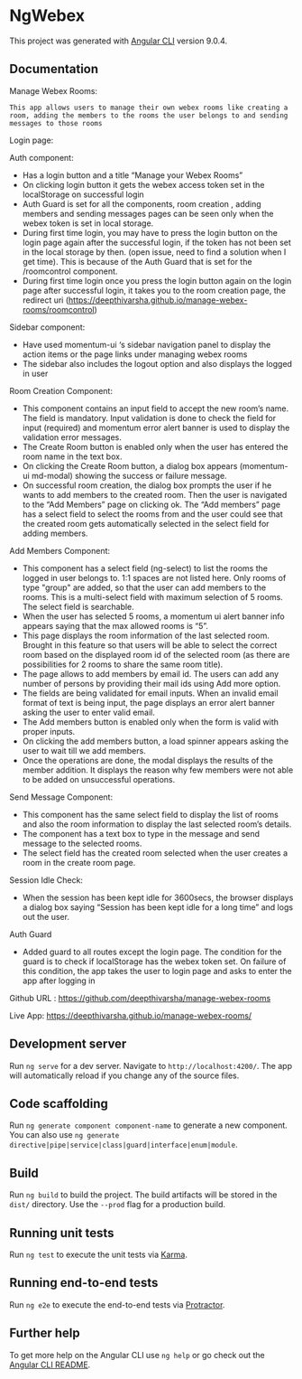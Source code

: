 # NgWebex

This project was generated with [Angular CLI](https://github.com/angular/angular-cli) version 9.0.4.

## Documentation 

Manage Webex Rooms:
 
	This app allows users to manage their own webex rooms like creating a room, adding the members to the rooms the user belongs to and sending messages to those rooms

Login page:

Auth component: 

- Has a login button and a title “Manage your Webex Rooms”
- On clicking login button it gets the webex access token set in the localStorage on successful login
- Auth Guard is set for all the components, room creation , adding members and sending messages pages can be seen only when the webex token is set in local storage. 
- During first time login, you may have to press the login button on the login page again after the successful login, if the token has not been set in the local storage by then. (open issue, need to find a solution when I get time). This is because of the Auth Guard that is set for the /roomcontrol component.
- During first time login once you press the login button again on the login page after successful login, it takes you to the room creation page, the redirect uri (https://deepthivarsha.github.io/manage-webex-rooms/roomcontrol)

Sidebar component:

- Have used momentum-ui ‘s sidebar navigation panel to display the action items or the page links under managing webex rooms
- The sidebar also includes the logout option and also displays the logged in user

Room Creation Component:

- This component contains an input field to accept the new room’s name. The field is mandatory.
Input validation is done to check the field for input (required) and momentum error alert banner is used to display the validation error messages.
- The Create Room button is enabled only when the user has entered the room name in the text box.
- On clicking the Create Room button, a dialog box appears (momentum-ui md-modal) showing the success or failure message.
- On successful room creation, the dialog box prompts the user if he wants to add members to the created room. Then the user is navigated to the “Add Members” page on clicking ok. The “Add members” page has a select field to select the rooms from and the user could see that the created room gets automatically selected in the select field for adding members.

Add Members Component:

- This component has a select field (ng-select) to list the rooms the logged in user belongs to. 1:1 spaces are not listed here. Only rooms of type "group" are added, so that the user can add members to the rooms. This is a multi-select field with maximum selection of 5 rooms. The select field is searchable.
- When the user has selected 5 rooms, a momentum ui alert banner info appears saying that the max allowed rooms is “5”.
- This page displays the room information of the last selected room. Brought in this feature so that users will be able to select the correct room based on the displayed room id of the selected room (as there are possibilities for 2 rooms to share the same room title).
- The page allows to add members by email id. The users can add any number of persons by providing their mail ids using Add more option.
- The fields are being validated for email inputs. When an invalid email format of text is being input, the page displays an error alert banner asking the user to enter valid email.
- The Add members button is enabled only when the form is valid with proper inputs.
- On clicking the add members button, a load spinner appears asking the user to wait till we add members.
- Once the operations are done, the modal displays the results of the member addition. It displays the reason why few members were not able to be added on unsuccessful operations. 

Send Message Component:
- This component has the same select field to display the list of rooms and also the room information to display the last selected room’s details.
- The component has a text box to type in the message and send message to the selected rooms.
- The select field has the created room selected when the user creates a room in the create room page.

Session Idle Check:

- When the session has been kept idle for 3600secs, the browser displays a dialog box saying “Session has been kept idle for a long time”  and logs out the user.

Auth Guard 

- Added guard to all routes except the login page. The condition for the guard is to check if localStorage has the webex token set. On failure of this condition, the app takes the user to login page and asks to enter the app after logging in


Github URL : https://github.com/deepthivarsha/manage-webex-rooms

Live App: https://deepthivarsha.github.io/manage-webex-rooms/

## Development server

Run `ng serve` for a dev server. Navigate to `http://localhost:4200/`. The app will automatically reload if you change any of the source files.

## Code scaffolding

Run `ng generate component component-name` to generate a new component. You can also use `ng generate directive|pipe|service|class|guard|interface|enum|module`.

## Build

Run `ng build` to build the project. The build artifacts will be stored in the `dist/` directory. Use the `--prod` flag for a production build.

## Running unit tests

Run `ng test` to execute the unit tests via [Karma](https://karma-runner.github.io).

## Running end-to-end tests

Run `ng e2e` to execute the end-to-end tests via [Protractor](http://www.protractortest.org/).

## Further help

To get more help on the Angular CLI use `ng help` or go check out the [Angular CLI README](https://github.com/angular/angular-cli/blob/master/README.md).
